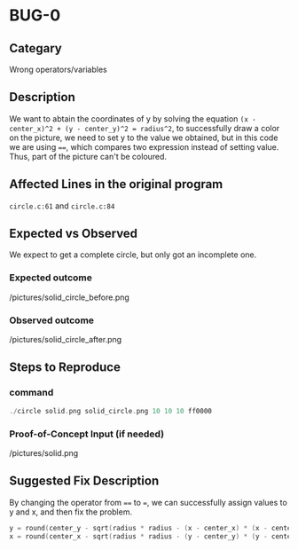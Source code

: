 # BUG-0
## Categary
Wrong operators/variables

## Description
We want to abtain the coordinates of y by solving the equation `(x - center_x)^2 + (y - center_y)^2 = radius^2`, to successfully draw a color on the picture, we need to set y to the value we obtained, but in this code we are using `==`, which compares two expression instead of setting value. Thus, part of the picture can't be coloured.

## Affected Lines in the original program
`circle.c:61` and `circle.c:84`

## Expected vs Observed
We expect to get a complete circle, but only got an incomplete one.

### Expected outcome
/pictures/solid_circle_before.png

### Observed outcome
/pictures/solid_circle_after.png

## Steps to Reproduce
### command
```c
./circle solid.png solid_circle.png 10 10 10 ff0000
```

### Proof-of-Concept Input (if needed)
/pictures/solid.png

## Suggested Fix Description
By changing the operator from `==` to `=`, we can successfully assign values to y and x, and then fix the problem.
```c
y = round(center_y - sqrt(radius * radius - (x - center_x) * (x - center_x)));
x = round(center_x - sqrt(radius * radius - (y - center_y) * (y - center_y)));
```